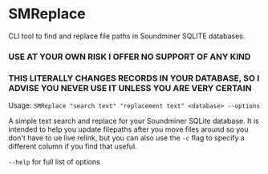 # SMReplace
 CLI tool to find and replace file paths in Soundminer SQLITE databases.  

### USE AT YOUR OWN RISK I OFFER NO SUPPORT OF ANY KIND
### THIS LITERALLY CHANGES RECORDS IN YOUR DATABASE, SO I ADVISE YOU NEVER USE IT UNLESS YOU ARE VERY CERTAIN

Usage: 
    `SMReplace "search text" "replacement text" <database> --options`

A simple text search and replace for your Soundminer SQLite database.  It is intended to help you update filepaths after you move files around so you don't have to ue live relink, but you can also use the `-c` flag to specify a different column if you find that useful.

`--help` for full list of options


 
    


